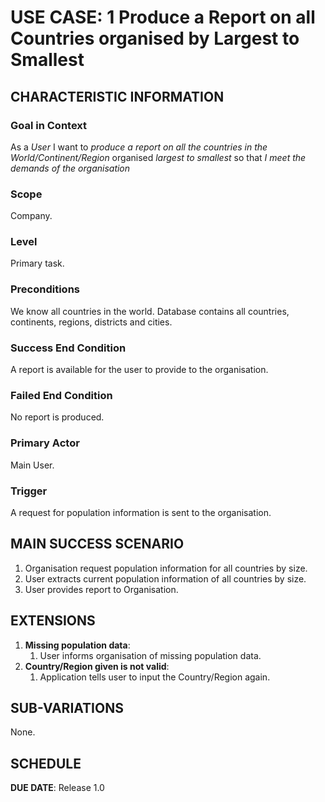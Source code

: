 # USE CASE: 1 Produce a Report on all Countries organised by Largest to Smallest

## CHARACTERISTIC INFORMATION

### Goal in Context

As a *User* I want to *produce a report on all the countries in the World/Continent/Region* organised *largest to smallest* so that *I meet the demands of the organisation*

### Scope

Company.

### Level

Primary task.

### Preconditions

We know all countries in the world. Database contains all countries, continents, regions, districts and cities.

### Success End Condition

A report is available for the user to provide to the organisation.

### Failed End Condition

No report is produced.

### Primary Actor

Main User.

### Trigger

A request for population information is sent to the organisation.

## MAIN SUCCESS SCENARIO

1. Organisation request population information for all countries by size.
2. User extracts current population information of all countries by size.
3. User provides report to Organisation.

## EXTENSIONS

1. **Missing population data**:
    1. User informs organisation of missing population data.
2. **Country/Region given is not valid**:
    1. Application tells user to input the Country/Region again.
## SUB-VARIATIONS

None.

## SCHEDULE

**DUE DATE**: Release 1.0

